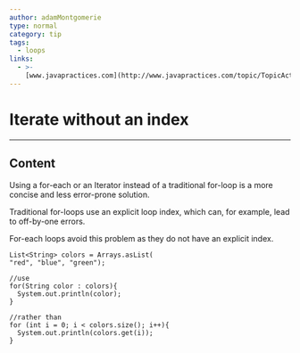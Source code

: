```yaml
---
author: adamMontgomerie
type: normal
category: tip
tags:
  - loops
links:
  - >-
    [www.javapractices.com](http://www.javapractices.com/topic/TopicAction.do?Id=88){website}
---
```


# Iterate without an index


---

## Content

Using a for-each or an Iterator instead of a traditional for-loop is a more concise and less error-prone solution. 

Traditional for-loops use an explicit loop index, which can, for example, lead to off-by-one errors. 

For-each loops avoid this problem as they do not have an explicit index.

```plain-text
List<String> colors = Arrays.asList(
"red", "blue", "green");

//use
for(String color : colors){
  System.out.println(color);
}

//rather than
for (int i = 0; i < colors.size(); i++){
  System.out.println(colors.get(i));
}

```
 
